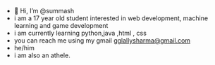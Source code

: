 - 👋 Hi, I’m @summash
- i am a 17 year old student interested in web development, machine learning and game development
- i am currently learning python,java ,html , css
- you can reach me using my gmail gglallysharma@gmail.com
- he/him
- i am also an athele.
